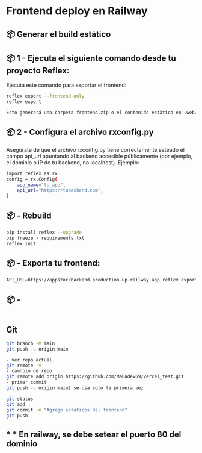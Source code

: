 # Frontend deploy en Railway 
## 📦 Generar el build estático
## 📦 1 - Ejecuta el siguiente comando desde tu proyecto Reflex:
Ejecuta este comando para exportar el frontend:
```bash
reflex export --frontend-only
reflex export

Esto generará una carpeta frontend.zip o el contenido estático en .web/_static/ si usas la opción --no-zip1.
```

## 📦 2 - Configura el archivo rxconfig.py
Asegúrate de que el archivo rxconfig.py tiene correctamente seteado el campo api_url apuntando al backend accesible públicamente (por ejemplo, el dominio o IP de tu backend, no localhost). Ejemplo:
```bash
import reflex as rx
config = rx.Config(
    app_name="tu_app",
    api_url="https://tubackend.com",
)
```
## 📦  - Rebuild
```bash
pip install reflex --upgrade
pip freeze > requirements.txt
reflex init
```
## 📦  - Exporta tu frontend:
```bash
API_URL=https://appstockbackend-production.up.railway.app reflex export --frontend-only

```
## 📦  - 
```bash
```

## Git
```bash
git branch -M main
git push -u origin main

- ver repo actual
git remote -v
- camnbio de repo
git remote add origin https://github.com/MaGadev69/vercel_test.git
- primer commit
git push -u origin main) se usa solo la primera vez

git status
git add .
git commit -m "Agrego estáticos del frontend"
git push

```
## * * En railway, se debe setear el puerto 80 del dominio
